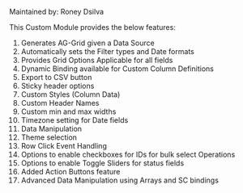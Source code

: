 ﻿Maintained by: Roney Dsilva

This Custom Module provides the below features:
1. Generates AG-Grid given a Data Source
2. Automatically sets the Filter types and Date formats
3. Provides Grid Options Applicable for all fields
4. Dynamic Binding available for Custom Column Definitions
5. Export to CSV button
6. Sticky header options
7. Custom Styles (Column Data)
8. Custom Header Names
9. Custom min and max widths
10. Timezone setting for Date fields
11. Data Manipulation
12. Theme selection
13. Row Click Event Handling
14. Options to enable checkboxes for IDs for bulk select Operations
15. Options to enable Toggle Sliders for status fields
16. Added Action Buttons feature
17. Advanced Data Manipulation using Arrays and SC bindings